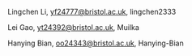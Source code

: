 Lingchen Li, yf24777@bristol.ac.uk, lingchen2333

Lei Gao, yt24392@bristol.ac.uk, Muilka

Hanying Bian, oo24343@bristol.ac.uk, Hanying-Bian